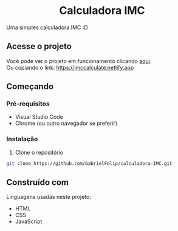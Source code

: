 <h1 align="center"> Calculadora IMC </h1>

Uma simples calculadora IMC :D

## Acesse o projeto

Você pode ver o projeto em funcionamento clicando <a href="https://imccalculate.netlify.app" target="_blank">aqui</a>. <br>
Ou copiando o link: https://imccalculate.netlify.app

## Começando

### Pré-requisitos

* Visual Studio Code
* Chrome (ou outro navegador se preferir)

### Instalação

1. Clone o repositório

```sh
git clone https://github.com/GabrielFelip/calculadora-IMC.git
```

## Construído com

Linguagens usadas neste projeto: 

* HTML
* CSS
* JavaScript
